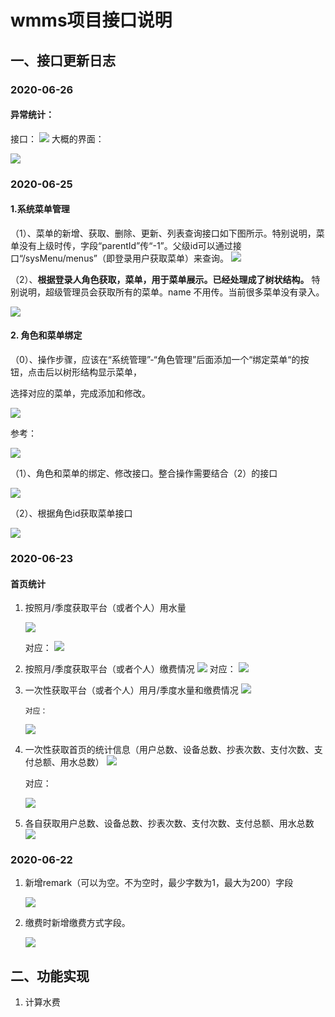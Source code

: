# wmms项目接口说明

## 一、接口更新日志

### 2020-06-26

#### 异常统计：
接口：
      ![](https://cdn.jsdelivr.net/gh/lixinyuan1213/wmms_dashboard@master/images/yichangjiekou.jpg)
大概的界面：

![](https://cdn.jsdelivr.net/gh/lixinyuan1213/wmms_dashboard@master/images/ecsm.jpg)

### 2020-06-25

#### 1.系统菜单管理

（1）、菜单的新增、获取、删除、更新、列表查询接口如下图所示。特别说明，菜单没有上级时传，字段“parentId”传“-1”。父级id可以通过接口“/sysMenu/menus”（即登录用户获取菜单）来查询。
      ![](https://cdn.jsdelivr.net/gh/lixinyuan1213/wmms_dashboard@master/images/menu1.jpg)



（2）、**根据登录人角色获取，菜单，用于菜单展示。已经处理成了树状结构。**  特别说明，超级管理员会获取所有的菜单。name 不用传。当前很多菜单没有录入。

![](https://cdn.jsdelivr.net/gh/lixinyuan1213/wmms_dashboard@master/images/menu2.jpg)



#### 2. 角色和菜单绑定

（0）、操作步骤，应该在“系统管理”-“角色管理”后面添加一个“绑定菜单“的按钮，点击后以树形结构显示菜单，

选择对应的菜单，完成添加和修改。

![](https://cdn.jsdelivr.net/gh/lixinyuan1213/wmms_dashboard@master/images/menu5.jpg)

参考：

![](https://cdn.jsdelivr.net/gh/lixinyuan1213/wmms_dashboard@master/images/menu6.jpg)

（1）、角色和菜单的绑定、修改接口。整合操作需要结合（2）的接口

![](https://cdn.jsdelivr.net/gh/lixinyuan1213/wmms_dashboard@master/images/menu3.jpg)

（2）、根据角色id获取菜单接口

![](https://cdn.jsdelivr.net/gh/lixinyuan1213/wmms_dashboard@master/images/menu4.jpg)

### 2020-06-23

#### 首页统计

1. 按照月/季度获取平台（或者个人）用水量

      ![](https://cdn.jsdelivr.net/gh/lixinyuan1213/wmms_dashboard@master/images/readermonth.jpg)

      对应：
      ![](https://cdn.jsdelivr.net/gh/lixinyuan1213/wmms_dashboard@master/images/dui1.jpg)
      
2. 按照月/季度获取平台（或者个人）缴费情况
      ![](https://cdn.jsdelivr.net/gh/lixinyuan1213/wmms_dashboard@master/images/paymonth.jpg)
 对应：
      ![](https://cdn.jsdelivr.net/gh/lixinyuan1213/wmms_dashboard@master/images/dui1.jpg)

3. 一次性获取平台（或者个人）用月/季度水量和缴费情况
      ![](https://cdn.jsdelivr.net/gh/lixinyuan1213/wmms_dashboard@master/images/alls.jpg)

       对应：
      ![](https://cdn.jsdelivr.net/gh/lixinyuan1213/wmms_dashboard@master/images/dui1.jpg)
      
4. 一次性获取首页的统计信息（用户总数、设备总数、抄表次数、支付次数、支付总额、用水总数）
    ![](https://cdn.jsdelivr.net/gh/lixinyuan1213/wmms_dashboard@master/images/zonghe.jpg)

    对应：

    ![](https://cdn.jsdelivr.net/gh/lixinyuan1213/wmms_dashboard@master/images/dui2.jpg)

5. 各自获取用户总数、设备总数、抄表次数、支付次数、支付总额、用水总数
    ![](https://cdn.jsdelivr.net/gh/lixinyuan1213/wmms_dashboard@master/images/youall.jpg)

### 2020-06-22

1. 新增remark（可以为空。不为空时，最少字数为1，最大为200）字段

   ![](https://cdn.jsdelivr.net/gh/lixinyuan1213/wmms_dashboard@master/images/remark.jpg)

2. 缴费时新增缴费方式字段。

    ![](https://cdn.jsdelivr.net/gh/lixinyuan1213/wmms_dashboard@master/images/payment.jpg)

## 二、功能实现

1. 计算水费